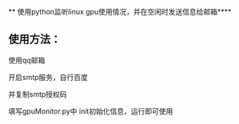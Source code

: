 ** 使用python监听linux gpu使用情况，并在空闲时发送信息给邮箱****

## 使用方法：

使用qq邮箱

开启smtp服务，自行百度

并复制smtp授权码

填写gpuMonitor.py中 init初始化信息，运行即可使用

